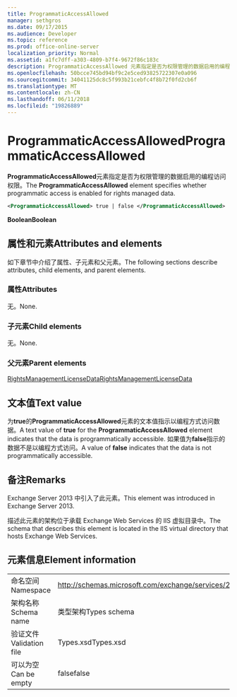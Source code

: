 ```yaml
---
title: ProgrammaticAccessAllowed
manager: sethgros
ms.date: 09/17/2015
ms.audience: Developer
ms.topic: reference
ms.prod: office-online-server
localization_priority: Normal
ms.assetid: a1fc7dff-a303-4809-b7f4-9672f86c183c
description: ProgrammaticAccessAllowed 元素指定是否为权限管理的数据启用的编程访问权限。
ms.openlocfilehash: 50bcce745bd94bf9c2e5ced93825722307e0a096
ms.sourcegitcommit: 34041125dc8c5f993b21cebfc4f8b72f0fd2cb6f
ms.translationtype: MT
ms.contentlocale: zh-CN
ms.lasthandoff: 06/11/2018
ms.locfileid: "19826889"
---
```

# <a name="programmaticaccessallowed"></a><span data-ttu-id="26e09-103">ProgrammaticAccessAllowed</span><span class="sxs-lookup"><span data-stu-id="26e09-103">ProgrammaticAccessAllowed</span></span>

<span data-ttu-id="26e09-104">**ProgrammaticAccessAllowed**元素指定是否为权限管理的数据启用的编程访问权限。</span><span class="sxs-lookup"><span data-stu-id="26e09-104">The **ProgrammaticAccessAllowed** element specifies whether programmatic access is enabled for rights managed data.</span></span> 
  
```XML
<ProgrammaticAccessAllowed> true | false </ProgrammaticAccessAllowed>
```

 <span data-ttu-id="26e09-105">**Boolean**</span><span class="sxs-lookup"><span data-stu-id="26e09-105">**Boolean**</span></span>
## <a name="attributes-and-elements"></a><span data-ttu-id="26e09-106">属性和元素</span><span class="sxs-lookup"><span data-stu-id="26e09-106">Attributes and elements</span></span>

<span data-ttu-id="26e09-107">如下章节中介绍了属性、子元素和父元素。</span><span class="sxs-lookup"><span data-stu-id="26e09-107">The following sections describe attributes, child elements, and parent elements.</span></span>
  
### <a name="attributes"></a><span data-ttu-id="26e09-108">属性</span><span class="sxs-lookup"><span data-stu-id="26e09-108">Attributes</span></span>

<span data-ttu-id="26e09-109">无。</span><span class="sxs-lookup"><span data-stu-id="26e09-109">None.</span></span>
  
### <a name="child-elements"></a><span data-ttu-id="26e09-110">子元素</span><span class="sxs-lookup"><span data-stu-id="26e09-110">Child elements</span></span>

<span data-ttu-id="26e09-111">无。</span><span class="sxs-lookup"><span data-stu-id="26e09-111">None.</span></span>
  
### <a name="parent-elements"></a><span data-ttu-id="26e09-112">父元素</span><span class="sxs-lookup"><span data-stu-id="26e09-112">Parent elements</span></span>

[<span data-ttu-id="26e09-113">RightsManagementLicenseData</span><span class="sxs-lookup"><span data-stu-id="26e09-113">RightsManagementLicenseData</span></span>](rightsmanagementlicensedata.md)
  
## <a name="text-value"></a><span data-ttu-id="26e09-114">文本值</span><span class="sxs-lookup"><span data-stu-id="26e09-114">Text value</span></span>

<span data-ttu-id="26e09-115">为**true**的**ProgrammaticAccessAllowed**元素的文本值指示以编程方式访问数据。</span><span class="sxs-lookup"><span data-stu-id="26e09-115">A text value of **true** for the **ProgrammaticAccessAllowed** element indicates that the data is programmatically accessible.</span></span> <span data-ttu-id="26e09-116">如果值为**false**指示的数据不是以编程方式访问。</span><span class="sxs-lookup"><span data-stu-id="26e09-116">A value of **false** indicates that the data is not programmatically accessible.</span></span> 
  
## <a name="remarks"></a><span data-ttu-id="26e09-117">备注</span><span class="sxs-lookup"><span data-stu-id="26e09-117">Remarks</span></span>

<span data-ttu-id="26e09-118">Exchange Server 2013 中引入了此元素。</span><span class="sxs-lookup"><span data-stu-id="26e09-118">This element was introduced in Exchange Server 2013.</span></span>
  
<span data-ttu-id="26e09-119">描述此元素的架构位于承载 Exchange Web Services 的 IIS 虚拟目录中。</span><span class="sxs-lookup"><span data-stu-id="26e09-119">The schema that describes this element is located in the IIS virtual directory that hosts Exchange Web Services.</span></span>
  
## <a name="element-information"></a><span data-ttu-id="26e09-120">元素信息</span><span class="sxs-lookup"><span data-stu-id="26e09-120">Element information</span></span>

|||
|:-----|:-----|
|<span data-ttu-id="26e09-121">命名空间</span><span class="sxs-lookup"><span data-stu-id="26e09-121">Namespace</span></span>  <br/> |http://schemas.microsoft.com/exchange/services/2006/types  <br/> |
|<span data-ttu-id="26e09-122">架构名称</span><span class="sxs-lookup"><span data-stu-id="26e09-122">Schema name</span></span>  <br/> |<span data-ttu-id="26e09-123">类型架构</span><span class="sxs-lookup"><span data-stu-id="26e09-123">Types schema</span></span>  <br/> |
|<span data-ttu-id="26e09-124">验证文件</span><span class="sxs-lookup"><span data-stu-id="26e09-124">Validation file</span></span>  <br/> |<span data-ttu-id="26e09-125">Types.xsd</span><span class="sxs-lookup"><span data-stu-id="26e09-125">Types.xsd</span></span>  <br/> |
|<span data-ttu-id="26e09-126">可以为空</span><span class="sxs-lookup"><span data-stu-id="26e09-126">Can be empty</span></span>  <br/> |<span data-ttu-id="26e09-127">false</span><span class="sxs-lookup"><span data-stu-id="26e09-127">false</span></span>  <br/> |
   

